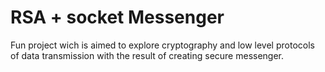 # RSA + socket Messenger
Fun project wich is aimed to explore cryptography and low level protocols of data transmission with the result of creating secure messenger.

